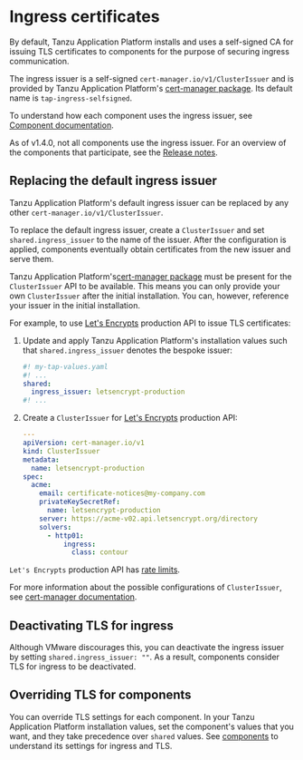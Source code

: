 # Ingress certificates

By default, Tanzu Application Platform installs and uses a self-signed CA for issuing TLS
certificates to components for the purpose of securing ingress communication.

The ingress issuer is a self-signed `cert-manager.io/v1/ClusterIssuer` and is provided by Tanzu
Application Platform's [cert-manager package](../cert-manager/about.hbs.md). Its default name is
`tap-ingress-selfsigned`.

To understand how each component uses the ingress issuer, see [Component documentation](../components.hbs.md).

As of v1.4.0, not all components use the ingress issuer. For an overview of the components
that participate, see the [Release notes](../release-notes.hbs.md).

## <a id="replace-ingress-issuer"></a>Replacing the default ingress issuer

Tanzu Application Platform's default ingress issuer can be replaced by any other `cert-manager.io/v1/ClusterIssuer`.

To replace the default ingress issuer, create a `ClusterIssuer` and set
`shared.ingress_issuer` to the name of the issuer. After the configuration is applied, components
eventually obtain certificates from the new issuer and serve them.

Tanzu Application Platform's[cert-manager package](../cert-manager/about.hbs.md) must be present for
the `ClusterIssuer` API to be available. This means you can only provide your own `ClusterIssuer`
after the initial installation. You can, however, reference your issuer in the initial
installation.

For example, to use [Let's Encrypts](https://letsencrypt.org) production API to
issue TLS certificates:

1. Update and apply Tanzu Application Platform's installation values
such that `shared.ingress_issuer` denotes the bespoke issuer:

    ```yaml
    #! my-tap-values.yaml
    #! ...
    shared:
      ingress_issuer: letsencrypt-production
    #! ...
    ```

1. Create a `ClusterIssuer` for [Let's Encrypts](https://letsencrypt.org) production API:

    ```yaml
    ---
    apiVersion: cert-manager.io/v1
    kind: ClusterIssuer
    metadata:
      name: letsencrypt-production
    spec:
      acme:
        email: certificate-notices@my-company.com
        privateKeySecretRef:
          name: letsencrypt-production
        server: https://acme-v02.api.letsencrypt.org/directory
        solvers:
          - http01:
              ingress:
                class: contour
    ```

  `Let's Encrypts` production API has [rate limits](https://letsencrypt.org/docs/rate-limits/).

For more information about the possible configurations of `ClusterIssuer`,
see [cert-manager documentation](https://cert-manager.io/docs/configuration/).

## Deactivating TLS for ingress

Although VMware discourages this, you can deactivate the ingress issuer by setting
`shared.ingress_issuer: ""`. As a result, components consider TLS for ingress to be deactivated.

## Overriding TLS for components

You can override TLS settings for each component. In your Tanzu Application Platform installation
values, set the component's values that you want, and they take precedence over `shared` values. See
[components](../components.hbs.md) to understand its settings for ingress and TLS.

